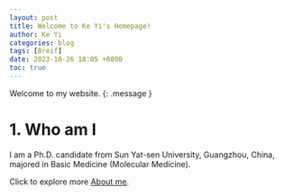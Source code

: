 ```yaml
---
layout: post
title: Welcome to Ke Yi's Homepage!
author: Ke Yi
categories: blog
tags: [Breif]
date: 2023-10-26 18:05 +0800
toc: true
---
```

Welcome to my website.
{: .message }

# 1. Who am I
I am a Ph.D. candidate from Sun Yat-sen University, Guangzhou, China, majored in Basic Medicine (Molecular Medicine). 

Click to explore more [About me](https://keyi926.github.io/about).
